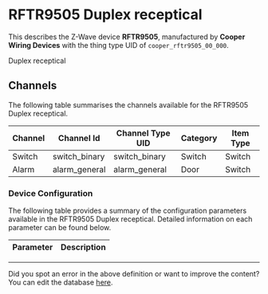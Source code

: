 
# RFTR9505 Duplex receptical

This describes the Z-Wave device **RFTR9505**, manufactured by **Cooper Wiring Devices** with the thing type UID of ```cooper_rftr9505_00_000```. 

Duplex receptical

## Channels
The following table summarises the channels available for the RFTR9505 Duplex receptical.

| Channel | Channel Id | Channel Type UID | Category | Item Type |
|---------|------------|------------------|----------|-----------|
| Switch | switch_binary | switch_binary | Switch | Switch |
| Alarm | alarm_general | alarm_general | Door | Switch |




### Device Configuration
The following table provides a summary of the configuration parameters available in the RFTR9505 Duplex receptical.
Detailed information on each parameter can be found below.

| Parameter   | Description |
|-------------|-------------|




---

Did you spot an error in the above definition or want to improve the content?
You can edit the database [here](http://www.cd-jackson.com/index.php/zwave/zwave-device-database/zwave-device-list/devicesummary/311).


